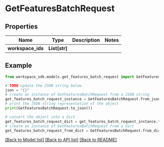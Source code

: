 # GetFeaturesBatchRequest


## Properties

Name | Type | Description | Notes
------------ | ------------- | ------------- | -------------
**workspace_ids** | **List[str]** |  | 

## Example

```python
from workspace_sdk.models.get_features_batch_request import GetFeaturesBatchRequest

# TODO update the JSON string below
json = "{}"
# create an instance of GetFeaturesBatchRequest from a JSON string
get_features_batch_request_instance = GetFeaturesBatchRequest.from_json(json)
# print the JSON string representation of the object
print(GetFeaturesBatchRequest.to_json())

# convert the object into a dict
get_features_batch_request_dict = get_features_batch_request_instance.to_dict()
# create an instance of GetFeaturesBatchRequest from a dict
get_features_batch_request_from_dict = GetFeaturesBatchRequest.from_dict(get_features_batch_request_dict)
```
[[Back to Model list]](../README.md#documentation-for-models) [[Back to API list]](../README.md#documentation-for-api-endpoints) [[Back to README]](../README.md)


